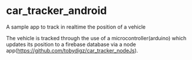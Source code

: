 # car_tracker_android
A sample app to track in realtime the position of a vehicle

The vehicle is tracked through the use of a microcontroller(arduino) which updates its position to a firebase database via a node app(https://github.com/tobydigz/car_tracker_nodeJs).

